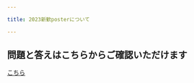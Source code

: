 ```yaml
---

title: 2023新歓posterについて

---
```


## 問題と答えはこちらからご確認いただけます

[こちら](https://toyo-mathclub.github.io/2023poster)
